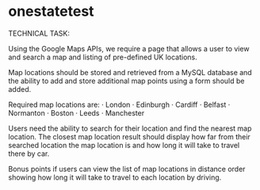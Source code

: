 # onestatetest
TECHNICAL TASK:

Using the Google Maps APIs, we require a page that allows a user to view and search a map and listing of pre-defined UK locations.

Map locations should be stored and retrieved from a MySQL database and the ability to add and store additional map points using a form should be added.

Required map locations are:
·  London
·  Edinburgh
·  Cardiff
·  Belfast
·  Normanton
·  Boston
·  Leeds
·  Manchester
 
Users need the ability to search for their location and find the nearest map location. The closest map location result should display how far from their searched location the map location is and how long it will take to travel there by car.

Bonus points if users can view the list of map locations in distance order showing how long it will take to travel to each location by driving.
